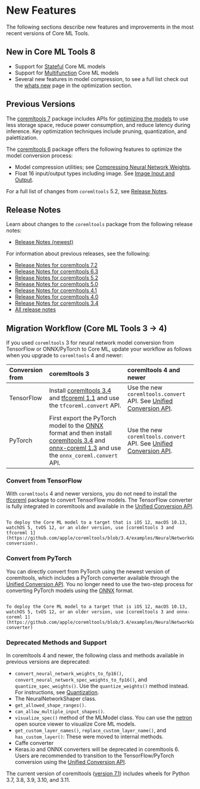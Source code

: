 # New Features

The following sections describe new features and improvements in the most recent versions of Core ML Tools.

## New in Core ML Tools 8

- Support for [Stateful](stateful-models) Core ML models 
- Support for [Multifunction](multifunction-models) Core ML models
- Several new features in model compression, to see a full list check out the 
  [whats new](opt-whats-new) page in the optimization section.


## Previous Versions

The [coremltools 7](https://github.com/apple/coremltools/releases/tag/7.2) package 
includes APIs for [optimizing the models](opt-overview) to use less storage space, 
reduce power consumption, and reduce latency during inference. 
Key optimization techniques include pruning, quantization, and palettization.

The [coremltools 6](https://github.com/apple/coremltools/releases/tag/6.3) package 
offers the following features to optimize the model conversion process:

- Model compression utilities; see [Compressing Neural Network Weights](quantization-neural-network).
- Float 16 input/output types including image. See [Image Input and Output](image-inputs).

For a full list of changes from `coremltools` 5.2, see [Release Notes](#release-notes).


## Release Notes

Learn about changes to the `coremltools` package from the following release notes:

- [Release Notes (newest)](https://github.com/apple/coremltools/releases/)

For information about previous releases, see the following:

- [Release Notes for coremltools 7.2](https://github.com/apple/coremltools/releases/tag/7.2)
- [Release Notes for coremltools 6.3](https://github.com/apple/coremltools/releases/tag/6.3)
- [Release Notes for coremltools 5.2](https://github.com/apple/coremltools/releases/tag/5.2)
- [Release Notes for coremltools 5.0](https://github.com/apple/coremltools/releases/tag/5.0)
- [Release Notes for coremltools 4.1](https://github.com/apple/coremltools/releases/tag/4.1)
- [Release Notes for coremltools 4.0](https://github.com/apple/coremltools/releases/tag/4.0)
- [Release Notes for coremltools 3.4](https://github.com/apple/coremltools/releases/tag/3.4)
- [All release notes](https://github.com/apple/coremltools/releases)


## Migration Workflow (Core ML Tools 3 &rarr; 4)

If you used `coremltools` 3 for neural network model conversion from TensorFlow or ONNX/PyTorch to Core ML, update your workflow as follows when you upgrade to `coremltools` 4 and newer:

| Conversion from | coremltools 3                                                                                                                                                                                                                                                           | coremltools 4 and newer                                                                          |
| :-------------- | :---------------------------------------------------------------------------------------------------------------------------------------------------------------------------------------------------------------------------------------------------------------------- | :----------------------------------------------------------------------------------------------- |
| TensorFlow      | Install [coremltools 3.4](https://pypi.org/project/coremltools/3.4/) and [tfcoreml 1.1](https://pypi.org/project/tfcoreml/1.1/) and use the `tfcoreml.convert` API.                                                                                                     | Use the new `coremltools.convert` API. See [Unified Conversion API](unified-conversion-api). |
| PyTorch         | First export the PyTorch model to the [ONNX](https://github.com/onnx/onnx) format and then install [coremltools 3.4](https://pypi.org/project/coremltools/3.4/) and [onnx-coreml 1.3](https://pypi.org/project/onnx-coreml/1.3/) and use the `onnx_coreml.convert` API. | Use the new `coremltools.convert` API. See [Unified Conversion API](unified-conversion-api). |

### Convert from TensorFlow

With `coremltools` 4 and newer versions, you do not need to install the [tfcoreml](https://github.com/tf-coreml/tf-coreml) package to convert TensorFlow models. The TensorFlow converter is fully integrated in coremltools and available in the [Unified Conversion API](unified-conversion-api).

```{admonition} For older deployment targets

To deploy the Core ML model to a target that is iOS 12, macOS 10.13, watchOS 5, tvOS 12, or an older version, use [coremltools 3 and tfcoreml 1](https://github.com/apple/coremltools/blob/3.4/examples/NeuralNetworkGuide.md#tensorflow-conversion).
```

### Convert from PyTorch

You can directly convert from PyTorch using the newest version of coremltools, which includes a PyTorch converter available through the [Unified Conversion API](unified-conversion-api). You no longer need to use the two-step process for converting PyTorch models using the [ONNX](https://github.com/onnx/onnx) format. 

```{admonition} For older deployment targets

To deploy the Core ML model to a target that is iOS 12, macOS 10.13, watchOS 5, tvOS 12, or an older version, use [coremltools 3 and onnx-coreml 1](https://github.com/apple/coremltools/blob/3.4/examples/NeuralNetworkGuide.md#onnx-converter)
```

### Deprecated Methods and Support

In coremltools 4 and newer, the following class and methods available in previous versions are deprecated:

- `convert_neural_network_weights_to_fp16()`, `convert_neural_network_spec_weights_to_fp16()`, and `quantize_spec_weights()`. Use the `quantize_weights()` method instead. For instructions, see [Quantization](quantization-neural-network).
- The NeuralNetworkShaper class. 
- `get_allowed_shape_ranges()`.
- `can_allow_multiple_input_shapes()`.
- `visualize_spec()` method of the MLModel class. You can use the [netron](https://github.com/lutzroeder/netron) open source viewer to visualize Core ML models.
- `get_custom_layer_names()`, `replace_custom_layer_name()`, and  `has_custom_layer()`: These were moved to internal methods.
- Caffe converter
- Keras.io and ONNX converters will be deprecated in coremltools 6. Users are recommended to transition to the TensorFlow/PyTorch conversion using the [Unified Conversion API](unified-conversion-api). 

The current version of coremltools ([version 7.1](https://github.com/apple/coremltools)) includes wheels for Python 3.7, 3.8, 3.9, 3.10, and 3.11.




